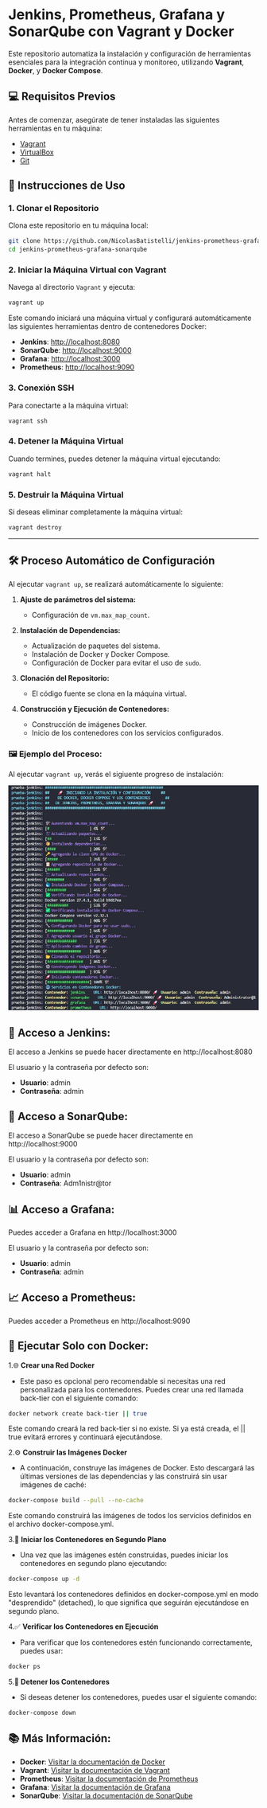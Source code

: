 ﻿# Jenkins, Prometheus, Grafana y SonarQube con Vagrant y Docker

Este repositorio automatiza la instalación y configuración de herramientas esenciales para la integración continua y monitoreo, utilizando **Vagrant**, **Docker**, y **Docker Compose**.

## 💻 Requisitos Previos

Antes de comenzar, asegúrate de tener instaladas las siguientes herramientas en tu máquina:

- [Vagrant](https://www.vagrantup.com/)
- [VirtualBox](https://www.virtualbox.org/)
- [Git](https://git-scm.com/)

## 🚀 Instrucciones de Uso

### 1. Clonar el Repositorio
Clona este repositorio en tu máquina local:
```bash
git clone https://github.com/NicolasBatistelli/jenkins-prometheus-grafana-sonarqube.git
cd jenkins-prometheus-grafana-sonarqube
```

### 2. Iniciar la Máquina Virtual con Vagrant
Navega al directorio `Vagrant` y ejecuta:
```bash
vagrant up
```

Este comando iniciará una máquina virtual y configurará automáticamente las siguientes herramientas dentro de contenedores Docker:

- **Jenkins**: [http://localhost:8080](http://localhost:8080)
- **SonarQube**: [http://localhost:9000](http://localhost:9000)
- **Grafana**: [http://localhost:3000](http://localhost:3000)
- **Prometheus**: [http://localhost:9090](http://localhost:9090)

### 3. Conexión SSH
Para conectarte a la máquina virtual:
```bash
vagrant ssh
```

### 4. Detener la Máquina Virtual
Cuando termines, puedes detener la máquina virtual ejecutando:
```bash
vagrant halt
```

### 5. Destruir la Máquina Virtual
Si deseas eliminar completamente la máquina virtual:
```bash
vagrant destroy
```

---

## 🛠️ Proceso Automático de Configuración

Al ejecutar `vagrant up`, se realizará automáticamente lo siguiente:

1. **Ajuste de parámetros del sistema:**
   - Configuración de `vm.max_map_count`.

2. **Instalación de Dependencias:**
   - Actualización de paquetes del sistema.
   - Instalación de Docker y Docker Compose.
   - Configuración de Docker para evitar el uso de `sudo`.

3. **Clonación del Repositorio:**
   - El código fuente se clona en la máquina virtual.

4. **Construcción y Ejecución de Contenedores:**
   - Construcción de imágenes Docker.
   - Inicio de los contenedores con los servicios configurados.

### 🖼️ Ejemplo del Proceso:
Al ejecutar `vagrant up`, verás el sigiuente progreso de instalación:

<p align="left">
  <img src="imagenes/Vagrant-up.jpg" alt="Al ejecutar vagrant up, verás un progreso similar al siguiente"/>
</p>

## 📝 Acceso a Jenkins:

El acceso a Jenkins se puede hacer directamente en http://localhost:8080

El usuario y la contraseña por defecto son:

- **Usuario**: admin
- **Contraseña**: admin

## 🔑 Acceso a SonarQube:

El acceso a SonarQube se puede hacer directamente en http://localhost:9000

El usuario y la contraseña por defecto son:

- **Usuario**: admin
- **Contraseña**: Adm1nistr@tor

## 📊 Acceso a Grafana:

Puedes acceder a Grafana en http://localhost:3000

El usuario y la contraseña por defecto son:

- **Usuario**: admin
- **Contraseña**: admin

## 📈 Acceso a Prometheus:

Puedes acceder a Prometheus en http://localhost:9090

## 🐳 Ejecutar Solo con Docker:

1.🌐 **Crear una Red Docker**
- Este paso es opcional pero recomendable si necesitas una red personalizada para los contenedores. Puedes crear una red llamada back-tier con el siguiente comando:

```bash
docker network create back-tier || true
```
Este comando creará la red back-tier si no existe. Si ya está creada, el || true evitará errores y continuará ejecutándose.

2.⚙️  **Construir las Imágenes Docker**
- A continuación, construye las imágenes de Docker. Esto descargará las últimas versiones de las dependencias y las construirá sin usar imágenes de caché:
```bash
docker-compose build --pull --no-cache
```
Este comando construirá las imágenes de todos los servicios definidos en el archivo docker-compose.yml.

3.🚀 **Iniciar los Contenedores en Segundo Plano**
- Una vez que las imágenes estén construidas, puedes iniciar los contenedores en segundo plano ejecutando:
```bash
docker-compose up -d
```
Esto levantará los contenedores definidos en docker-compose.yml en modo "desprendido" (detached), lo que significa que seguirán ejecutándose en segundo plano.

4.✅ **Verificar los Contenedores en Ejecución**
- Para verificar que los contenedores estén funcionando correctamente, puedes usar:
```bash
docker ps
```

5.🛑 **Detener los Contenedores**
- Si deseas detener los contenedores, puedes usar el siguiente comando:
```bash
docker-compose down
```

## 📚 Más Información:

- **Docker**: [Visitar la documentación de Docker](https://docs.docker.com/)
- **Vagrant**: [Visitar la documentación de Vagrant](https://www.vagrantup.com/docs)
- **Prometheus**: [Visitar la documentación de Prometheus](https://prometheus.io/docs/)
- **Grafana**: [Visitar la documentación de Grafana](https://grafana.com/docs/)
- **SonarQube**: [Visitar la documentación de SonarQube](https://docs.sonarqube.org/latest/)
